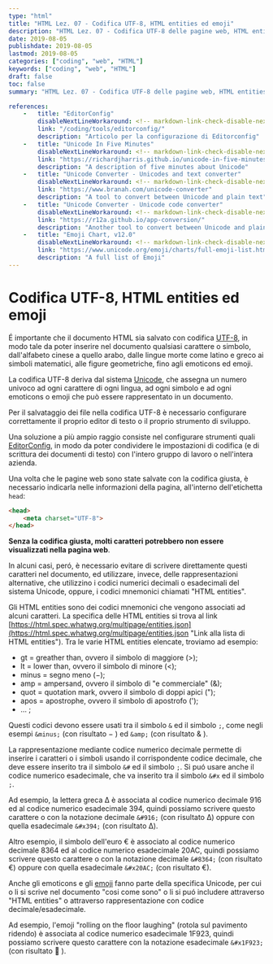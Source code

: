 ```yaml
---
type: "html"
title: "HTML Lez. 07 - Codifica UTF-8, HTML entities ed emoji"
description: "HTML Lez. 07 - Codifica UTF-8 delle pagine web, HTML entities ed emoji"
date: 2019-08-05
publishdate: 2019-08-05
lastmod: 2019-08-05
categories: ["coding", "web", "HTML"]
keywords: ["coding", "web", "HTML"]
draft: false
toc: false
summary: "HTML Lez. 07 - Codifica UTF-8 delle pagine web, HTML entities ed emoji"

references:
    -   title: "EditorConfig"
        disableNextLineWorkaround: <!-- markdown-link-check-disable-next-line -->
        link: "/coding/tools/editorconfig/"
        description: "Articolo per la configurazione di Editorconfig"
    -   title: "Unicode In Five Minutes"
        disableNextLineWorkaround: <!-- markdown-link-check-disable-next-line -->
        link: "https://richardjharris.github.io/unicode-in-five-minutes.html"
        description: "A description of five minutes about Unicode"
    -   title: "Unicode Converter - Unicodes and text converter"
        disableNextLineWorkaround: <!-- markdown-link-check-disable-next-line -->
        link: "https://www.branah.com/unicode-converter"
        description: "A tool to convert between Unicode and plain text"
    -   title: "Unicode Converter - Unicode code converter"
        disableNextLineWorkaround: <!-- markdown-link-check-disable-next-line -->
        link: "https://r12a.github.io/app-conversion/"
        description: "Another tool to convert between Unicode and plain text"
    -   title: "Emoji Chart, v12.0"
        disableNextLineWorkaround: <!-- markdown-link-check-disable-next-line -->
        link: "https://www.unicode.org/emoji/charts/full-emoji-list.html"
        description: "A full list of Emoji"
---
```


# Codifica UTF-8, HTML entities ed emoji

É importante che il documento HTML sia salvato con codifica
[UTF-8](https://it.wikipedia.org/wiki/UTF-8 "Link ad UTF-8 su wikipedia"),
in modo tale da poter inserire nel documento qualsiasi carattere o simbolo, dall'alfabeto cinese a quello arabo, dalle lingue morte come latino e greco ai simboli matematici, alle figure geometriche, fino agli emoticons ed emoji.

La codifica UTF-8 deriva dal sistema
[Unicode](https://it.m.wikipedia.org/wiki/Unicode "Link ad Unicode su wikipedia"),
che assegna un numero univoco ad ogni carattere di ogni lingua, ad ogni simbolo e ad ogni emoticons o emoji che può essere rappresentato in un documento.

Per il salvataggio dei file nella codifica UTF-8 è necessario configurare correttamente il proprio editor di testo o il proprio strumento di sviluppo.

<!-- TODO: impostare il link a wikipedia -->
Una soluzione a più ampio raggio consiste nel configurare strumenti quali
[EditorConfig](/coding/tools/editorconfig/ "Link ad EditorConfig su wikipedia"),
in modo da poter condividere le impostazioni di codifica (e di scrittura dei documenti di testo) con l'intero gruppo di lavoro o nell'intera azienda.

Una volta che le pagine web sono state salvate con la codifica giusta, è necessario indicarla nelle informazioni della pagina, all'interno dell'etichetta ``head``:

```html
<head>
    <meta charset="UTF-8">
</head>
```

**Senza la codifica giusta, molti caratteri potrebbero non essere visualizzati nella pagina web**.

In alcuni casi, peró, è necessario evitare di scrivere direttamente questi caratteri nel documento, ed utilizzare, invece, delle rappresentazioni alternative, che utilizzino i codici numerici decimali o esadecimali del sistema Unicode, oppure, i codici mnemonici chiamati "HTML entities".

Gli HTML entities sono dei codici mnemonici che vengono associati ad alcuni caratteri. La specifica delle HTML entities si trova al link [https://html.spec.whatwg.org/multipage/entities.json](https://html.spec.whatwg.org/multipage/entities.json "Link alla lista di HTML entities"). Tra le varie HTML entities elencate, troviamo ad esempio:

- gt = greather than, ovvero il simbolo di maggiore (&gt;);
- lt = lower than, ovvero il simbolo di minore (&lt;);
- minus = segno meno (&minus;);
- amp = ampersand, ovvero il simbolo di "e commerciale" (&amp;);
- quot = quotation mark, ovvero il simbolo di doppi apici (&quot;);
- apos = apostrophe, ovvero il simbolo di apostrofo (&apos;);
- … ;

Questi codici devono essere usati tra il simbolo ``&`` ed il simbolo ``;``, come negli esempi ``&minus;`` (con risultato &minus; <!-- − -->) ed ``&amp;`` (con risultato &amp; <!-- & -->).

La rappresentazione mediante codice numerico decimale permette di inserire i caratteri o i simboli usando il corrispondente codice decimale, che deve essere inserito tra il simbolo ``&#`` ed il simbolo ``;``. Si puó usare anche il codice numerico esadecimale, che va inserito tra il simbolo ``&#x`` ed il simbolo ``;``.

Ad esempio, la lettera greca &Delta; <!-- Δ --> è associata al codice numerico decimale 916 ed al codice numerico esadecimale 394, quindi possiamo scrivere questo carattere o con la notazione decimale ``&#916;`` (con risultato &#916;) oppure con quella esadecimale ``&#x394;`` (con risultato &#x394;).

Altro esempio, il simbolo dell'euro &euro; <!-- € --> è associato al codice numerico decimale 8364 ed al codice numerico esadecimale 20AC, quindi possiamo scrivere questo carattere o con la notazione decimale ``&#8364;`` (con risultato &#8364;) oppure con quella esadecimale ``&#x20AC;`` (con risultato &#x20AC;).

Anche gli emoticons e gli
[emoji](https://www.unicode.org/emoji/charts/full-emoji-list.html "Link alle specifiche degli emoji")
fanno parte della specifica Unicode, per cui o li si scrive nel documento "cosi come sono" o li si puó includere attraverso "HTML entities" o attraverso rappresentazione con codice decimale/esadecimale.

Ad esempio, l'emoji "rolling on the floor laughing" (rotola sul pavimento ridendo) è associata al codice numerico esadecimale 1F923, quindi possiamo scrivere questo carattere con la notazione esadecimale ``&#x1F923;`` (con risultato &#x1F923; <!-- 🤣 -->).
